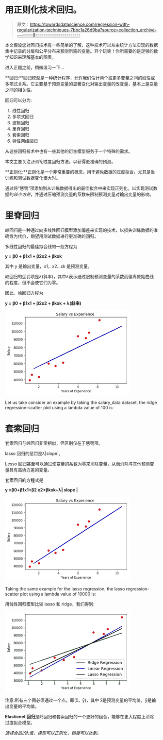 # 用正则化技术回归。

> 原文：<https://towardsdatascience.com/regression-with-regularization-techniques-7bbc1a26d9ba?source=collection_archive---------8----------------------->

本文假设您对回归技术有一些简单的了解，这种技术可以从由统计方法实现的数据集中记录的分层和公平分布来预测所需的变量。开个玩笑！你所需要的是足够的数学知识来理解基本的图表。

进入正题之前，稍微温习一下…

**回归:**回归模型是一种统计程序，允许我们估计两个或更多变量之间的线性或多项式关系。它主要基于预测变量的显著变化对输出变量的改变量，基本上是变量之间的相关性。

回归可以分为:

1.  线性回归
2.  多项式回归
3.  逻辑回归
4.  里脊回归
5.  套索回归
6.  弹性网络回归

从这些回归技术中也有一些其他的衍生模型服务于一个特殊的需求。

本文主要关注*正则化*过度回归方法，以获得更准确的预测。

**正则化:**正则化是一个非常重要的概念，用于避免数据的过度拟合，尤其是当训练和测试数据变化很大时。

通过将“惩罚”项添加到从训练数据得出的最佳拟合中来实现正则化，以实现测试数据的*较小方差*，并通过压缩预测变量的系数来限制预测变量对输出变量的影响。

# 里脊回归

岭回归是一种通过向多线性回归模型添加偏差来实现的技术，以损失训练数据的准确性为代价，期望用测试数据进行更准确的回归。

多线性回归的最佳拟合线的一般方程为

**y = β0 + β1x1 + β2x2 + βkxk**

其中 y 是输出变量，x1，x2…xk 是预测变量。

岭回归的惩罚项是λ(斜率)，其中λ表示通过限制预测变量的系数而偏离原始曲线的程度，但不会使它们为零。

因此，岭回归方程为

**y = β0 + β1x1 + β2x2 + βkxk + λ(斜率)**

![](img/63e69dbe78b6405ac403f25a64fb4109.png)

Let us take consider an example by taking the salary_data dataset, the ridge regression-scatter plot using a lambda value of 100 is:

# 套索回归

套索回归与岭回归非常相似，但区别仅在于惩罚项。

lasso 回归的惩罚是λ|slope|。

Lesso 回归甚至可以通过使变量的系数为零来消除变量，从而消除与其他预测变量具有高协方差的变量。

套索回归的方程式是

**y =β0+β1x1+β2 x2+βkxk+λ| slope |**

![](img/52b66d8aade34218910b5d4458fe3879.png)

Taking the same example for the lasso regression, the lasso regression-scatter plot using a lambda value of 10000 is:

用线性回归模型比较 lasso 和 ridge，我们得到:

![](img/6c68f9bae21c3c23cb40e28ddc248bb3.png)

注意:所有三个图必须通过一个点，即(x̄，ȳ)，其中 x̄是预测变量的平均值，ȳ是输出变量的平均值。

**Elasticnet 回归**是岭回归和套索回归的一个更好的组合，能够在更大程度上消除过度拟合模型。

*选择合适的λ值，模型可以正则化，精度可以达到。*